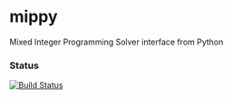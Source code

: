 # mippy
Mixed Integer Programming Solver interface from Python

### Status

[![Build Status](https://travis-ci.org/Joshuaalbert/mippy.svg?branch=master)](https://travis-ci.org/Joshuaalbert/mippy)
